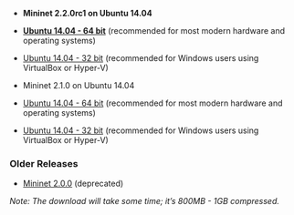 * **Mininet 2.2.0rc1 on Ubuntu 14.04**

 * **[Ubuntu 14.04 - 64 bit](http://downloads.mininet.org/mininet-2.2.0rc2-141208-ubuntu-14.04-server-amd64.zip)** (recommended for most modern hardware and operating systems)
 * [Ubuntu 14.04 - 32 bit](http://downloads.mininet.org/mininet-2.2.0rc2-141208-ubuntu-14.04-server-i386.zip) (recommended for Windows users using VirtualBox or Hyper-V)

* Mininet 2.1.0 on Ubuntu 14.04

 * [Ubuntu 14.04 - 64 bit](http://downloads.mininet.org/mininet-2.1.0p2-140718-ubuntu-14.04-server-amd64-ovf.zip) (recommended for most modern hardware and operating systems)
 * [Ubuntu 14.04 - 32 bit](http://downloads.mininet.org/mininet-2.1.0p2-140718-ubuntu-14.04-server-i386-ovf.zip) (recommended for Windows users using VirtualBox or Hyper-V)

### Older Releases

* [Mininet 2.0.0](https://github.com/mininet/mininet/downloads/) (deprecated)

_Note: The download will take some time; it’s 800MB - 1GB compressed._